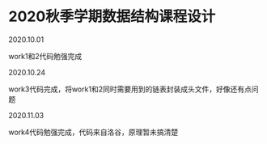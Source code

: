 # 2020秋季学期数据结构课程设计

2020.10.01

work1和2代码勉强完成

2020.10.24

work3代码完成，将work1和2同时需要用到的链表封装成头文件，好像还有点问题

2020.11.03

work4代码勉强完成，代码来自洛谷，原理暂未搞清楚
